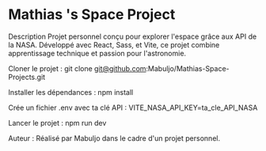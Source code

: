 # Mathias 's Space Project

Description
Projet personnel conçu pour explorer l'espace grâce aux API de la NASA. Développé avec React, Sass, et Vite, ce projet combine apprentissage technique et passion pour l'astronomie.


Cloner le projet :
git clone git@github.com:Mabuljo/Mathias-Space-Projects.git

Installer les dépendances :
npm install

Crée un fichier .env avec ta clé API :
VITE_NASA_API_KEY=ta_cle_API_NASA

Lancer le projet :
npm run dev

Auteur :
Réalisé par Mabuljo dans le cadre d'un projet personnel.